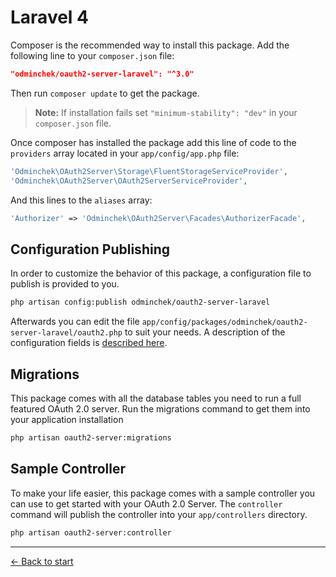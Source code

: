 # Laravel 4

Composer is the recommended way to install this package. Add the following line to your `composer.json` file:

```json
"odminchek/oauth2-server-laravel": "^3.0"
```

Then run `composer update` to get the package.

> **Note:** If installation fails set `"minimum-stability": "dev"` in your `composer.json` file.

Once composer has installed the package add this line of code to the `providers` array located in your `app/config/app.php` file:
```php
'Odminchek\OAuth2Server\Storage\FluentStorageServiceProvider',
'Odminchek\OAuth2Server\OAuth2ServerServiceProvider',
```

And this lines to the `aliases` array:
```php
'Authorizer' => 'Odminchek\OAuth2Server\Facades\AuthorizerFacade',
```

## Configuration Publishing

In order to customize the behavior of this package, a configuration file to publish is provided to you.

```bash
php artisan config:publish odminchek/oauth2-server-laravel
```

Afterwards you can edit the file `app/config/packages/odminchek/oauth2-server-laravel/oauth2.php` to suit your needs. A description of the configuration fields is [described here](https://github.com/odminchek/oauth2-server-laravel/wiki/Configuration-Options).

## Migrations

This package comes with all the database tables you need to run a full featured OAuth 2.0 server. Run the migrations command to get them into your application installation

```bash
php artisan oauth2-server:migrations
```

## Sample Controller

To make your life easier, this package comes with a sample controller you can use to get started with your OAuth 2.0 Server. The `controller` command will publish the controller into your `app/controllers` directory.

```bash
php artisan oauth2-server:controller
```

---

[&larr; Back to start](../README.md)
